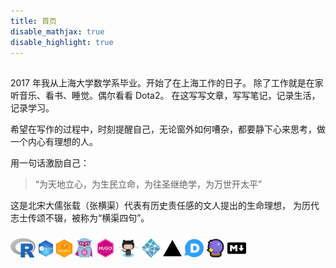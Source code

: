 ```yaml
---
title: 首页
disable_mathjax: true
disable_highlight: true
---
```



##

2017 年我从上海大学数学系毕业。开始了在上海工作的日子。
除了工作就是在家听音乐、看书、睡觉。偶尔看看 Dota2。
在这写写文章，写写笔记，记录生活，记录学习。

希望在写作的过程中，时刻提醒自己，无论窗外如何嘈杂，都要静下心来思考，做一个内心有理想的人。

用一句话激励自己：

<!-- ![横渠四句](images/hengqusijv.jpg) -->

> “为天地立心，为生民立命，为往圣继绝学，为万世开太平”

这是北宋大儒张载（张横渠）代表有历史责任感的文人提出的生命理想，
为历代志士传颂不辍，被称为“横渠四句”。

<!-- 横渠四句，含摄了中华文明模式:

* “为天地立心” ，从本体论的角度，提出了中华文明是按照天地运行规律而构建的文明
* “为生民立命”，是从用的角度，提出了按照天道所构建的文明，
  是让所有民众得到尊重、实现生命价值并获得幸福最大化的文明
* “为往圣继绝学”，提出了构建这个天道文明需要的理论与思想资源，
  是中国历代的济世治国、开慧传道的圣贤之学
* “为万世开太平”，提出了中华文明的终极追求，是实现天下大同、万世太平 -->


<!-- 喜欢的诗句：

> * 江头未是风波恶，别有人间行路难。--《鹧鸪天·送人》【辛弃疾】
> * 此曲只应天上有，人间能得几回闻。 -- 《赠花卿》【杜甫】
> * 书册埋头无了日，不如抛却去寻春。--《出山道中口占》【朱熹】
> * 你一定来自那温郁的南方！
>   告诉我那儿的月色，那儿的日光！
>   告诉我春风是怎样吹开百花，
>   燕子是怎样痴恋着绿杨！
>   我将合眼睡在你如梦的歌声里，
>   那温暖我似乎记得，又似乎遗忘。--《预言》【何其芳】

正在琢磨的话：

> * “每个人都是带着成见来看待世界的，如果你不带着成见，那你对世界根本就没有看待方式。” -- 《十三邀》许知远
> * “倦怠总会袭来，你渴望新的感受。一条从未踏足的小径，一个突然到来的朋友，或是一个意外的句子。但旧与新从来是紧密的链条。唯内在笃定才不断激发内在探索，因为你始终知道，爱是一切的源头。新道路，总因它意外浮现，唯爱和生命不可辜负。” -- 《十三邀》
-->

<!-- 喜欢的一段视频：
<div class="plyr__video-embed" id="player" width="100%">
  <iframe
    src="https://www.youtube.com/embed/bTqVqk7FSmY?origin=https://plyr.io&amp;iv_load_policy=3&amp;modestbranding=1&amp;playsinline=1&amp;showinfo=0&amp;rel=0&amp;enablejsapi=1"
    allowfullscreen
    allowtransparency
    allow="autoplay"
    width="100%"
    height="400px"
  ></iframe>
</div>
-->

<!-- ### TODO

* :white_check_mark: 评论在一些页面不启用
* :white_check_mark: 集成 Disqus 和 Utterances 到评论区
* :black_square_button: Disqus 评论功能出现广告，暂时不知道怎么回事，先启用 utteranc 功能
* :white_check_mark: 首页内容更新
* :black_square_button: 弄懂后台 JS、HTML、CSS 的原理
* :white_check_mark: 处理页面中标题的字体样式
* :white_check_mark: 头像问题处理
* :black_square_button: 部署到私有云服务器上
    - [ ] 查找部署教程
    - [ ] 购买云服务器
    - [ ] 部署
* :white_check_mark: 图片的保存问题处理
* :black_square_button: 加载速度问题处理
    - [ ] 图片加载速度问题
* :white_check_mark: 微信屏蔽问题处理
    - [x] 申请恢复访问
    - [x] 部署相关文件
* :white_check_mark: 添加 favicon.ico -->

###

[<img src="images/Rlogo.svg" width="8%" />](https://www.r-project.org/) [<img src="images/RStudio.svg" width="5%" />](https://www.rstudio.com/) [<img src="images/blogdown.svg" width="5%" />](https://github.com/rstudio/blogdown) [<img src="images/gopher-hero.svg" width="6%">](https://gohugo.io/) [<img src="images/hugothemes.png" width="6%">](https://github.com/yihui/hugo-ivy) [<img src="images/github.png" width="7%" />](images/github.png) [<img src="images/netlify-icon.svg" width="6%" />](https://www.netlify.com/) [<img src="images/vercel.svg" width="6%" />](https://vercel.com/) [<img src="images/disqus-icon.svg" width="6%">](https://disqus.com/) [<img src="images/utterances-300.png" width="6%">](https://utteranc.es/) [<img src="images/markdown.svg" width="6%" />](https://daringfireball.net/projects/markdown/syntax)
<!-- [<img src="images/github.svg" width="6%" />](https://github.com) -->

